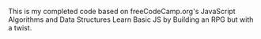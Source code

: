 This is my completed code based on freeCodeCamp.org's JavaScript Algorithms and Data Structures Learn Basic JS by Building an RPG but with a twist.
